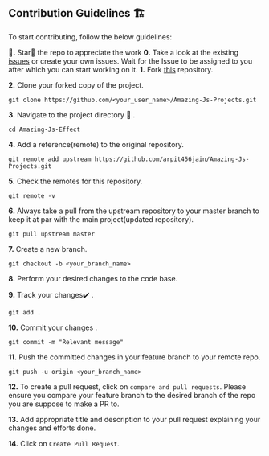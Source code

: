 ## Contribution Guidelines 🏗
To start contributing, follow the below guidelines: 

**🌟.** Star🌟 the repo to appreciate the work
**0.**  Take a look at the existing [issues](https://github.com/arpit456jain/Amazing-Js-Projects/issues) or create your own issues. Wait for the Issue to be assigned to you after which you can start working on it.
**1.**  Fork [this](https://github.com/arpit456jain/Amazing-Js-Projects) repository.

**2.**  Clone your forked copy of the project.

```
git clone https://github.com/<your_user_name>/Amazing-Js-Projects.git
```

**3.** Navigate to the project directory :file_folder: .

```
cd Amazing-Js-Effect
```

**4.** Add a reference(remote) to the original repository.

```
git remote add upstream https://github.com/arpit456jain/Amazing-Js-Projects.git
```

**5.** Check the remotes for this repository.

```
git remote -v
```

**6.** Always take a pull from the upstream repository to your master branch to keep it at par with the main project(updated repository).

```
git pull upstream master
```

**7.** Create a new branch.

```
git checkout -b <your_branch_name>
```

**8.** Perform your desired changes to the code base.


**9.** Track your changes:heavy_check_mark: .

```
git add . 
```

**10.** Commit your changes .

```
git commit -m "Relevant message"
```

**11.** Push the committed changes in your feature branch to your remote repo.

```
git push -u origin <your_branch_name>
```

**12.** To create a pull request, click on `compare and pull requests`. Please ensure you compare your feature branch to the desired branch of the repo you are suppose to make a PR to.

**13.** Add appropriate title and description to your pull request explaining your changes and efforts done.

**14.** Click on `Create Pull Request`.
